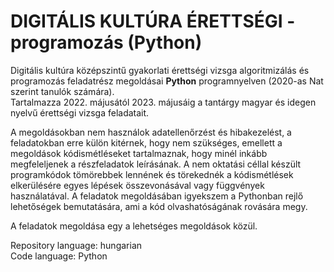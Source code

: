 # DIGITÁLIS KULTÚRA ÉRETTSÉGI - programozás (Python)

Digitális kultúra középszintű gyakorlati érettségi vizsga algoritmizálás és programozás feladatrész megoldásai __Python__ programnyelven (2020-as Nat szerint tanulók számára).  
Tartalmazza 2022. májusától 2023. májusáig a tantárgy magyar és idegen nyelvű érettségi vizsga feladatait.

A megoldásokban nem használok adatellenőrzést és hibakezelést, a feladatokban erre külön kitérnek, hogy nem szükséges, emellett a megoldások kódismétléseket tartalmaznak, hogy minél inkább megfeleljenek a részfeladatok leírásának. A nem oktatási céllal készült programkódok tömörebbek lennének és törekednék a kódismétlések elkerülésére egyes lépések összevonásával vagy függvények használatával. A feladatok megoldásában igyekszem a Pythonban rejlő lehetőségek bemutatására, ami a kód olvashatóságának rovására megy.

A feladatok megoldása egy a lehetséges megoldások közül.

Repository language: hungarian  
Code language: Python
